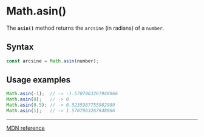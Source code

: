 # Math.asin()

The **`asin()`** method returns the `arcsine` (in radians) of a `number`.

## Syntax

```js
const arcsine = Math.asin(number);
```

## Usage examples

```js
Math.asin(-1);  // -> -1.5707963267948966
Math.asin(0);   // -> 0
Math.asin(0.5); // -> 0.5235987755982989
Math.asin(1);   // -> 1.5707963267948966
```

---

[MDN reference](https://developer.mozilla.org/en-US/docs/Web/JavaScript/Reference/Global_Objects/Math/asin)
